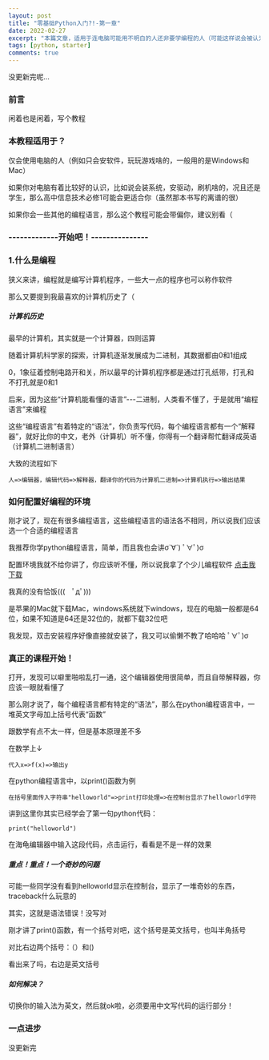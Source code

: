 ```yaml
---
layout: post
title: "零基础Python入门?!-第一章"
date: 2022-02-27
excerpt: "本篇文章，适用于连电脑可能用不明白的人还非要学编程的人（可能这样说会被认为是不礼貌的）"
tags: [python, starter]
comments: true
---
```


没更新完呢...

### 前言
闲着也是闲着，写个教程

### 本教程适用于？
仅会使用电脑的人（例如只会安软件，玩玩游戏啥的，一般用的是Windows和Mac）

如果你对电脑有着比较好的认识，比如说会装系统，安驱动，刷机啥的，况且还是学生，那么高中信息技术必修1可能会更适合你（虽然那本书写的离谱的很）

如果你会一些其他的编程语言，那么这个教程可能会带偏你，建议别看（
### -------------开始吧！---------------
### 1.什么是编程
狭义来讲，编程就是编写计算机程序，一些大一点的程序也可以称作软件

那么又要提到我最喜欢的计算机历史了（

##### 计算机历史
最早的计算机，其实就是一个计算器，四则运算

随着计算机科学家的探索，计算机逐渐发展成为二进制，其数据都由0和1组成

0，1象征着控制电路开和关，所以最早的计算机程序都是通过打孔纸带，打孔和不打孔就是0和1

后来，因为这些“计算机能看懂的语言”---二进制，人类看不懂了，于是就用“编程语言”来编程

这些“编程语言”有着特定的“语法”，你负责写代码，每个编程语言都有一个“解释器”，就好比你的中文，老外（计算机）听不懂，你得有一个翻译帮忙翻译成英语（计算机二进制语言）

大致的流程如下

```
人=>编辑器，编辑代码=>解释器，翻译你的代码为计算机二进制=>计算机执行=>输出结果
```
### 如何配置好编程的环境
刚才说了，现在有很多编程语言，这些编程语言的语法各不相同，所以说我们应该选一个合适的编程语言

我推荐你学python编程语言，简单，而且我也会讲σ`∀´) ﾟ∀ﾟ)σ

配置环境我就不给你讲了，你应该听不懂，所以说我拿了个少儿编程软件 [点击我下载](https://python.codemao.cn/)

我真的没有恰饭(((　ﾟдﾟ)))

是苹果的Mac就下载Mac，windows系统就下windows，现在的电脑一般都是64位，如果不知道是64还是32位的，就都下载32位吧

我发现，双击安装程序好像直接就安装了，我又可以偷懒不教了哈哈哈 ﾟ∀ﾟ)σ

### 真正的课程开始！
打开，发现可以噼里啪啦乱打一通，这个编辑器使用很简单，而且自带解释器，你应该一眼就看懂了

那么刚才说了，每个编程语言都有特定的“语法”，那么在python编程语言中，一堆英文字母加上括号代表“函数”

跟数学有点不太一样，但是基本原理差不多

在数学上↓

```
代入x=>f(x)=>输出y
```

在python编程语言中，以print()函数为例

```
在括号里面传入字符串"helloworld"=>print打印处理=>在控制台显示了helloworld字符
```

讲到这里你其实已经学会了第一句python代码：

```
print("helloworld")
```

在海龟编辑器中输入这段代码，点击运行，看看是不是一样的效果

##### 重点！重点！一个奇妙的问题
可能一些同学没有看到helloworld显示在控制台，显示了一堆奇妙的东西，traceback什么玩意的

其实，这就是语法错误！没写对

刚才讲了print()函数，有一个括号对吧，这个括号是英文括号，也叫半角括号

对比右边两个括号：（）和()

看出来了吗，右边是英文括号

##### 如何解决？
切换你的输入法为英文，然后就ok啦，必须要用中文写代码的运行部分！

### 一点进步
没更新完
